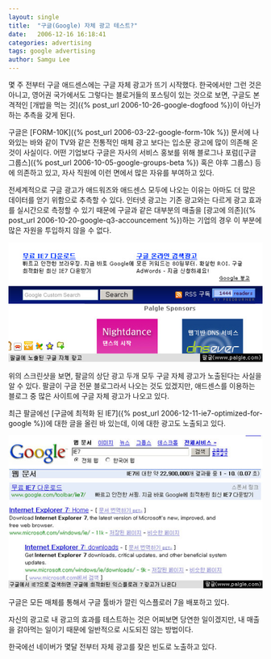 ```yaml
---
layout: single
title:  "구글(Google) 자체 광고 테스트?"
date:   2006-12-16 16:18:41
categories: advertising
tags: google advertising
author: Samgu Lee
---
```

몇 주 전부터 구글 애드센스에는 구글 자체 광고가 뜨기 시작했다. 한국에서만 그런 것은 아니고, 영어권 국가에서도 그렇다는 블로거들의 포스팅이 있는 것으로 보면, 구글도 본격적인 [개밥을 먹는 것]({% post_url 2006-10-26-google-dogfood %})이 아닌가 하는 추측을 갖게 된다.

구글은 [FORM-10K]({% post_url 2006-03-22-google-form-10k %}) 문서에 나와있는 바와 같이 TV와 같은 전통적인 매체 광고 보다는 입소문 광고에 많이 의존해 온 것이 사실이다. 어떤 기업보다 구글은 자사의 서비스 홍보를 위해 블로그나 포럼([구글 그룹스]({% post_url 2006-10-05-google-groups-beta %}) 혹은 야후 그룹스) 등에 의존하고 있고, 자사 직원에 이런 면에서 많은 자유를 부여하고 있다.

전세계적으로 구글 광고가 애드워즈와 애드센스 모두에 나오는 이유는 아마도 더 많은 데이터를 얻기 위함으로 추측할 수 있다. 인터넷 광고는 기존 광고와는 다르게 광고 효과를 실시간으로 측정할 수 있기 때문에 구글과 같은 대부분의 매출을 [광고에 의존]({% post_url 2006-10-20-google-q3-accouncement %})하는 기업의 경우 이 부분에 많은 자원을 투입하지 않을 수 없다.

![팔글(www.palgle.com)에 노출된 구글 자체 광고](/assets/google-self-ad.jpg)

위의 스크린샷을 보면, 팔글의 상단 광고 두개 모두 구글 자체 광고가 노출된다는 사실을 알 수 있다. 팔글이 구글 전문 블로그라서 나오는 것도 있겠지만, 애드센스를 이용하는 블로그 중 많은 사이트에 구글 자체 광고가 나오고 있다.

최근 팔글에선 [구글에 최적화 된 IE7]({% post_url 2006-12-11-ie7-optimized-for-google %})에 대한 글을 올린 바 있는데, 이에 대한 광고도 노출되고 있다.

![구글에서 IE7로 검색할 때의 자체 광고 노출 화면](/assets/google-ie7-ad.jpg)

구글은 모든 매체를 통해서 구글 툴바가 깔린 익스플로러 7을 배포하고 있다.

자신의 광고로 내 광고의 효과를 테스트하는 것은 어찌보면 당연한 일이겠지만, 내 매출을 갉아먹는 일이기 때문에 일반적으로 시도되진 않는 방법이다.

한국에선 네이버가 몇달 전부터 자체 광고를 잦은 빈도로 노출하고 있다.
